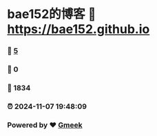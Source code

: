 # bae152的博客 :link: https://bae152.github.io 
### :page_facing_up: [5](https://bae152.github.io/tag.html) 
### :speech_balloon: 0 
### :hibiscus: 1834 
### :alarm_clock: 2024-11-07 19:48:09 
### Powered by :heart: [Gmeek](https://github.com/Meekdai/Gmeek)
